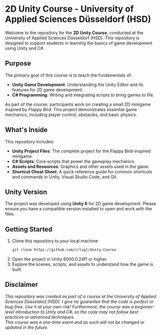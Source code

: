# 2D Unity Course - University of Applied Sciences Düsseldorf (HSD)

Welcome to the repository for the **2D Unity Course**, conducted at the University of Applied Sciences Düsseldorf (HSD). This repository is designed to support students in learning the basics of game development using Unity and C#.

## Purpose

The primary goal of this course is to teach the fundamentals of:
- **Unity Game Development**: Understanding the Unity Editor and its features for 2D game development.
- **C# Programming**: Writing and integrating scripts to bring games to life.

As part of the course, participants work on creating a small 2D minigame inspired by *Flappy Bird*. This project demonstrates essential game mechanics, including player control, obstacles, and basic physics.

## What's Inside

This repository includes:
- **Unity Project Files**: The complete project for the Flappy Bird-inspired minigame.
- **C# Scripts**: Core scripts that power the gameplay mechanics.
- **Assets and Resources**: Graphics and other assets used in the game.
- **Shortcut Cheat Sheet**: A quick reference guide for common shortcuts and commands in Unity, Visual Studio Code, and Git.

## Unity Version

The project was developed using **Unity 6** for 2D game development. Please ensure you have a compatible version installed to open and work with the files.

## Getting Started

1. Clone this repository to your local machine:
   ```bash
   git clone https://github.com/crlvgl/Unity-Course
2. Open the project in Unity 6000.0.24f1 or higher.
3. Explore the scenes, scripts, and assets to understand how the game is built.


## Disclaimer
_This repository was created as part of a course at the University of Applied Sciences Düsseldorf (HSD). I give no guarantee that the code is perfect or bug-free. Use it at your own risk! Furthermore, the course was a beginner-level introduction to Unity and C#, so the code may not follow best practices or advanced techniques._ <br>
_This course was a one-time event and as such will not be changed or updated in the future._